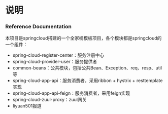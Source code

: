 # 说明

### Reference Documentation
本项目是springcloud搭建的一个全家桶模板项目，各个模块都是springcloud的一个组件：

* spring-cloud-register-center：服务注册中心
* spring-cloud-provider-user：服务提供者
* common-beans：公共模块，包括公共Bean、Exception、req、resp、util等
* spring-cloud-app-api：服务消费者，采用ribbon + hystrix + resttemplate实现
* spring-cloud-app-api-feign：服务消费者，采用feign实现
* spring-cloud-zuul-proxy：zuul网关
* liyuan501报道
  
